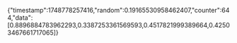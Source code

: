 {"timestamp":1748778257416,"random":0.19165530958462407,"counter":644,"data":[0.8896884783962293,0.3387253361569593,0.4517821999389664,0.42503467661717065]}
